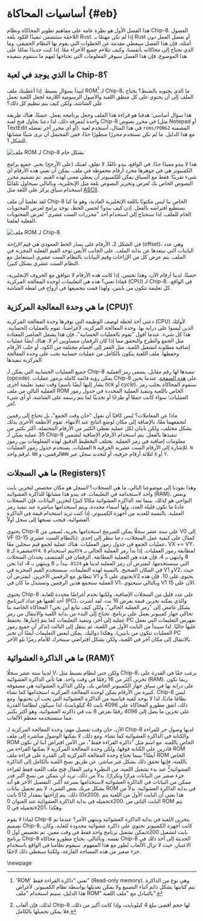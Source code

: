 # أساسيات المحاكاة {#eb}

هذا الفصل الأول هو نظرة عامة على مفاهيم تطوير المحاكاة ونظام Chip-8. الفصول اللاحقة ستتضمن تنفيذًا للكود بلغة Rust. إذا لم تكن مهتمًا بـ Rust أو تفضل العمل دون أمثلة، فإن هذا الفصل سيعطي مقدمة عن الخطوات التي يقوم بها النظام الحقيقي، وما الذي نحتاج إلى محاكاته بأنفسنا، وكيف تتلاءم جميع الأجزاء معًا. إذا كنت جديدًا تمامًا على هذا الموضوع، فإن هذا الفصل سيوفر المعلومات التي تحتاجها لفهم ما ستقوم بتنفيذه.

## ما الذي يوجد في لعبة Chip-8؟

لنبدأ بسؤال بسيط. إذا أعطيتك ملف ROM[^1] لـ Chip-8، ما الذي يحتويه بالضبط؟ يحتاج الملف إلى أن يحتوي على كل منطق اللعبة والأصول الرسومية اللازمة لجعل اللعبة تعمل على الشاشة، ولكن كيف يتم تنظيم كل ذلك؟

هذا سؤال أساسي؛ هدفنا هو قراءة هذا الملف وجعل برنامجه يعمل. حسنًا، هناك طريقة واحدة لمعرفة ذلك، لذا دعنا نحاول فتح لعبة Chip-8 في محرر نصوص (مثل Notepad أو TextEdit أو أي محرر آخر تفضله). في هذا المثال، أستخدم لعبة `roms/PONG2` المضمنة مع هذا الدليل. ما لم تكن تستخدم محررًا متطورًا جدًا، فمن المحتمل أن ترى شيئًا مشابهًا للشكل 1.

![ملف ROM لـ Chip-8 بشكل خام](img/PONG2_raw.png)

هذا لا يبدو مفيدًا جدًا. في الواقع، يبدو تالفًا. لا تقلق، لعبتك (على الأرجح) بخير. جميع برامج الكمبيوتر هي في جوهرها مجرد أرقام محفوظة في ملف. يمكن أن تعني هذه الأرقام أي شيء تقريبًا؛ فقط مع السياق يمكن للكمبيوتر أن يعطي معنى لهذه القيم. تم تصميم محرر النصوص الخاص بك لعرض وتحرير النصوص بلغة مثل الإنجليزية، وبالتالي سيحاول تلقائيًا استخدام سياق يركز على اللغة مثل [ASCII](https://www.asciitable.com/).

لقد تعلمنا أن ملف Chip-8 الخاص بنا ليس مكتوبًا باللغة الإنجليزية العادية، وهو ما كنا نستطيع افتراضه بالفعل. إذن كيف يبدو؟ لحسن الحظ، توجد برامج لعرض المحتويات الخام للملف، لذا سنحتاج إلى استخدام أحد "محررات الست عشري" لعرض المحتويات الفعلية لملفنا.

![ملف ROM لـ Chip-8](img/PONG2.png)

في الشكل 2، الأرقام على يسار الخط العمودي هي قيم *الإزاحة* (offset)، وهي عدد البايتات التي نبتعدها عن بداية الملف. على الجانب الأيمن توجد القيم الفعلية المخزنة في الملف. يتم عرض كل من الإزاحات وقيم البيانات بالنظام الست عشري (سنتعامل مع النظام الست عشري بشكل كبير).

حسنًا، لدينا أرقام الآن، وهذا تحسن. إذا كانت هذه الأرقام لا تتوافق مع الحروف الإنجليزية، فماذا تعني؟ هذه هي *التعليمات* لوحدة المعالجة المركزية (CPU) لـ Chip-8. في الواقع، كل تعليمة تتكون من بايتين، ولهذا قمت بتجميعها في أزواج في لقطة الشاشة.

## ما هي وحدة المعالجة المركزية (CPU)؟

دعني أخذ لحظة لوصف الوظيفة التي توفرها وحدة المعالجة المركزية (CPU) لأولئك الذين ليسوا على دراية بها. وحدة المعالجة المركزية، لأغراضنا، تقوم بالعمليات الحسابية. هذا كل شيء. عندما أقول "تقوم بالعمليات الحسابية"، فإن هذا يشمل العناصر المعتادة مثل الجمع والطرح والتحقق مما إذا كان الرقمان متساويين أم لا. هناك أيضًا عمليات إضافية مطلوبة لتشغيل اللعبة، مثل القفز إلى أقسام مختلفة من الكود، أو جلب الأرقام وحفظها. ملف اللعبة يتكون بالكامل من عمليات حسابية يجب على وحدة المعالجة المركزية تنفيذها.

جميع العمليات الحسابية التي يمكن لـ Chip-8 تنفيذها لها رقم مقابل، يسمى *رمز العملية* (opcode). يمكن رؤية قائمة كاملة برموز عمليات Chip-8 على [هذه الصفحة](#ot). عندما يحين وقت تنفيذ تعليمة أخرى (يشار إليها أيضًا باسم *tick* أو *cycle*)، ستقوم المحاكاة بجلب رمز العملية التالي من ملف ROM الخاص باللعبة وتنفيذ العملية المحددة في جدول رموز العمليات؛ سواء كانت جمعًا أو طرحًا أو تحديثًا لما يتم رسمه على الشاشة، أو أي شيء آخر.

ماذا عن المعاملات؟ ليس كافيًا أن نقول "حان وقت الجمع"، بل تحتاج إلى رقمين لتجمعهما معًا، بالإضافة إلى مكان لوضع الناتج عند الانتهاء. تقوم الأنظمة الأخرى بذلك بشكل مختلف، ولكن بايتان لكل عملية تعطي الكثير من الأرقام المحتملة، أكثر بكثير من 35 عملية يمكن لـ Chip-8 تنفيذها بالفعل. يتم استخدام الأرقام الإضافية لتضمين معلومات إضافية في رمز العملية. يختلف التخطيط الدقيق لهذه المعلومات بين رموز العمليات. يستخدم جدول رموز العمليات `N` للإشارة إلى الأرقام الست عشرية الحرفية. `N` لرقم واحد، `NN` لرقمين، و`NNN` لثلاثة أرقام حرفية، أو لتحديد *سجل* عبر `X` أو `Y`.

## ما هي السجلات (Registers)؟

وهذا يقودنا إلى موضوعنا التالي. ما هي السجلات؟ *السجل* هو مكان مخصص لتخزين بايت واحد لاستخدامه في التعليمات. قد يبدو هذا مشابهًا للذاكرة العشوائية (RAM)، وبعض النواحي هو كذلك. بينما تعد الذاكرة العشوائية مكانًا كبيرًا لتخزين البيانات، فإن السجلات عادةً ما تكون قليلة العدد، ولها أسماء محددة، ويتم استخدامها مباشرة عند تنفيذ رمز العملية. بالنسبة للعديد من أجهزة الكمبيوتر، إذا كنت تريد استخدام قيمة في الذاكرة العشوائية، فيجب نسخها إلى سجل أولاً.

يحتوي Chip-8 على ستة عشر سجلًا يمكن للمبرمج استخدامها بحرية، تُسمى من V0 إلى VF (0-15 بالنظام الست عشري). كمثال على كيفية عمل السجلات، دعنا ننظر إلى إحدى عمليات الجمع في جدول رموز العمليات. هناك عملية لجمع قيم سجلين معًا، VX += VY، مشفرة كـ `8XY4`. يتم استخدام `8XY4` لمطابقة رموز العمليات. إذا بدأ رمز العملية الحالي بـ 8 وانتهى بـ 4، فإن هذه هي العملية المطابقة. الرقمان في المنتصف يحددان السجلات التي سنستخدمها. لنفترض أن رمز العملية لدينا هو `8124`. يبدأ بـ 8 وينتهي بـ 4، لذا نحن في المكان الصحيح. بالنسبة لهذه التعليمات، سنستخدم القيم المخزنة في V1 وV2، حيث تتطابق مع الرقمين الآخرين. لنفترض أن V1 يحتوي على 5 وV2 يحتوي على 10، فإن هذه العملية ستجمع هذين الرقمين وتستبدل ما كان في V1، وبالتالي سيحتوي V1 الآن على 15.

يحتوي Chip-8 على عدد قليل من السجلات الإضافية، ولكنها تخدم أغراضًا محددة للغاية. أحد أهمها هو *عداد البرنامج* (PC)، والذي يمكنه تخزين قيمة بعرض 16 بت. لقد أشرت بشكل غامض إلى "رمز العملية الحالي"، ولكن كيف نتابع أين نحن؟ المحاكاة الخاصة بنا تحاكي جهاز كمبيوتر يعمل على برنامج. تحتاج إلى البدء من بداية اللعبة والانتقال من رمز عملية إلى آخر، وتنفيذ التعليمات كما يتم إخبارها. يحتفظ PC بفهرس التعليمات التي نعمل عليها حاليًا. لذا سيبدأ من البايت الأول من اللعبة، ثم ينتقل إلى الثالث (تذكر أن جميع رموز العمليات تتكون من بايتين)، وهكذا دواليك. يمكن لبعض التعليمات أيضًا أن تخبر PC بالانتقال إلى مكان آخر في اللعبة، ولكن بشكل افتراضي سيتحرك للأمام رمزًا تلو الآخر.

## ما هي الذاكرة العشوائية (RAM)؟

لدينا ستة عشر سجلًا V، ولكن حتى لنظام بسيط مثل Chip-8، نرغب حقًا في القدرة على تخزين أكثر من 16 رقمًا في وقت واحد. هنا تأتي الذاكرة العشوائية (RAM). ربما تكون على دراية بها في سياق جهاز الكمبيوتر الخاص بك، ولكن الذاكرة العشوائية هي مصفوفة كبيرة من الأرقام يمكن لوحدة المعالجة المركزية استخدامها كما تشاء. Chip-8 ليس نظامًا ماديًا، لذا لا يوجد كمية قياسية من الذاكرة العشوائية التي يجب أن يحتويها. ومع ذلك، اتفق مطورو المحاكاة على 4096 بايت (4 كيلوبايت)، لذا سيكون لنظامنا القدرة على تخزين ما يصل إلى 4096 رقمًا بعرض 8 بت في ذاكرته العشوائية، وهو أكثر بكثير مما ستستخدمه معظم الألعاب.

الآن، حان وقت تفصيل مهم: وحدة المعالجة المركزية لـ Chip-8 لديها وصول حر للقراءة والكتابة في الذاكرة العشوائية كما تشاء. ومع ذلك، لا يمكنها الوصول مباشرة إلى ملف ROM الخاص باللعبة. مع اسم مثل "ذاكرة القراءة فقط"، من الآمن افتراض أننا لن نكون قادرين على الكتابة فوقها، ولكن وحدة المعالجة المركزية لا يمكنها القراءة من ROM أيضًا؟ بينما تحتاج وحدة المعالجة المركزية إلى القدرة على قراءة ملف ROM الخاص باللعبة، فإنها تحقق ذلك بشكل غير مباشر، عن طريق نسخ اللعبة بالكامل إلى الذاكرة العشوائية[^2] عند بدء تشغيل اللعبة. من البطيء وغير الفعال فتح ملف اللعبة فقط لقراءة جزء صغير من البيانات مرارًا وتكرارًا. بدلاً من ذلك، نريد أن نتمكن من نسخ أكبر قدر ممكن من البيانات في الذاكرة العشوائية لاستخدامها بسرعة أكبر. التفصيل الآخر هو أنه بشكل مربك بعض الشيء، لا يتم تحميل بيانات ROM في بداية الذاكرة العشوائية. بدلاً من ذلك، يتم إزاحتها بمقدار 512 بايت (0x200). هذا يعني أن البايت الأول من اللعبة يتم تحميله في بداية الذاكرة العشوائية عند العنوان 0x200. البايت الثاني من ROM يتم تحميله في 0x201، وهكذا.

لماذا لا يقوم Chip-8 بتخزين اللعبة في بداية الذاكرة العشوائية وينتهي الأمر؟ عندما تم تصميم Chip-8، كانت أجهزة الكمبيوتر تحتوي على ذاكرة عشوائية محدودة للغاية، وكان يمكن تشغيل برنامج واحد فقط في وقت معين. تم تخصيص أول 0x200 بايت لتشغيل برنامج Chip-8 نفسه. وبالتالي، يحتاج مطورو محاكاة Chip-8 الحديثة إلى أخذ ذلك في الاعتبار، حيث لا تزال الألعاب تُطور مع هذا المفهوم. سيقوم نظامنا في الواقع باستخدام جزء صغير من هذه المساحة الفارغة، ولكننا سنغطي ذلك لاحقًا.

[^1]: 'ROM' تعني "ذاكرة القراءة فقط" (Read-only memory). وهي نوع من الذاكرة يتم كتابتها بشكل دائم أثناء التصنيع ولا يمكن تعديلها بواسطة نظام الكمبيوتر. لأغراض هذا الدليل، سيتم استخدام "ملف ROM" بالتبادل مع "ملف اللعبة".

[^2]: لذلك، فإن ألعاب Chip-8 لها حجم أقصى يبلغ 4 كيلوبايت، وإذا كانت أكبر من ذلك، فلا يمكن تحميلها بالكامل.

\newpage

